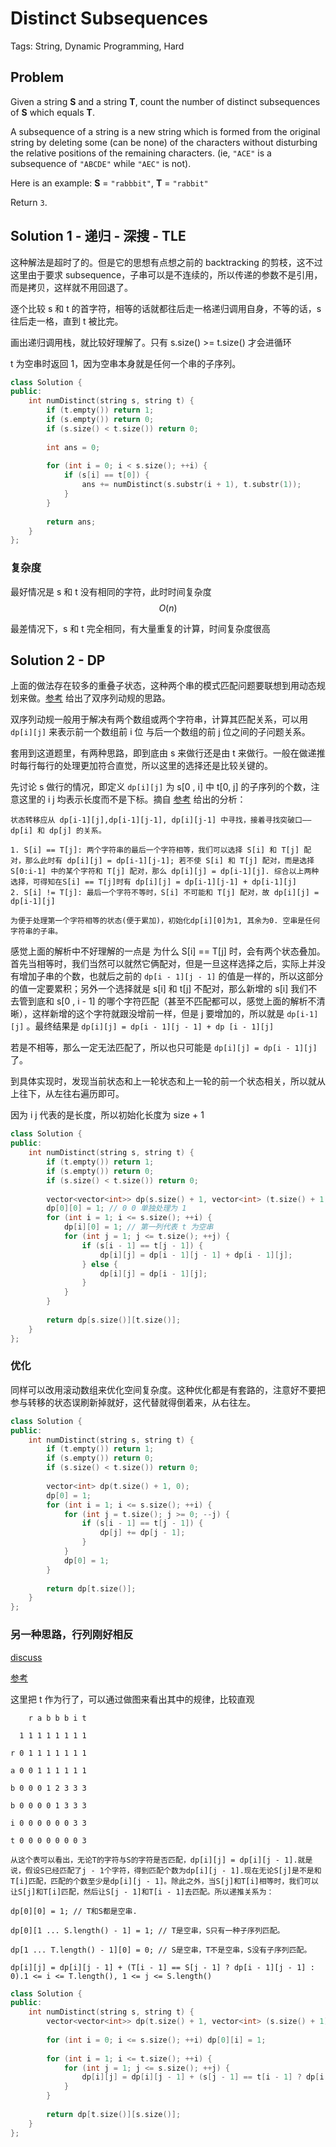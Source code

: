 # Distinct Subsequences

Tags: String, Dynamic Programming, Hard

## Problem

Given a string **S** and a string **T**, count the number of distinct subsequences of **S** which equals **T**.

A subsequence of a string is a new string which is formed from the original string by deleting some (can be none) of the characters without disturbing the relative positions of the remaining characters. (ie, `"ACE"` is a subsequence of `"ABCDE"` while `"AEC"` is not).

Here is an example:
**S** = `"rabbbit"`, **T** = `"rabbit"`

Return `3`.

## Solution 1 - 递归 - 深搜 - TLE

这种解法是超时了的。但是它的思想有点想之前的 backtracking 的剪枝，这不过这里由于要求 subsequence，子串可以是不连续的，所以传递的参数不是引用，而是拷贝，这样就不用回退了。

逐个比较 s 和 t 的首字符，相等的话就都往后走一格递归调用自身，不等的话，s 往后走一格，直到 t 被比完。

画出递归调用栈，就比较好理解了。只有 s.size() >= t.size() 才会进循环

t 为空串时返回 1，因为空串本身就是任何一个串的子序列。

```cpp
class Solution {
public:
    int numDistinct(string s, string t) {
        if (t.empty()) return 1;
        if (s.empty()) return 0;
        if (s.size() < t.size()) return 0;
        
        int ans = 0;
        
        for (int i = 0; i < s.size(); ++i) {
            if (s[i] == t[0]) {
                ans += numDistinct(s.substr(i + 1), t.substr(1));
            }
        }
        
        return ans;
    }
};
```

### 复杂度

最好情况是 s 和 t 没有相同的字符，此时时间复杂度 $$O(n)$$

最差情况下，s 和 t 完全相同，有大量重复的计算，时间复杂度很高

## Solution 2 - DP

上面的做法存在较多的重叠子状态，这种两个串的模式匹配问题要联想到用动态规划来做。[参考](https://algorithm.yuanbin.me/GLOSSARY.html#dptwosequence) 给出了双序列动规的思路。

双序列动规一般用于解决有两个数组或两个字符串，计算其匹配关系，可以用 `dp[i][j]` 来表示前一个数组前 i 位 与后一个数组的前 j 位之间的子问题关系。

套用到这道题里，有两种思路，即到底由 s 来做行还是由 t 来做行。一般在做递推时每行每行的处理更加符合直觉，所以这里的选择还是比较关键的。

先讨论 s 做行的情况，即定义 `dp[i][j]` 为 s[0 , i] 中 t[0, j] 的子序列的个数，注意这里的 i j 均表示长度而不是下标。摘自 [参考](https://algorithm.yuanbin.me/GLOSSARY.html#dptwosequence) 给出的分析：

```
状态转移应从 dp[i-1][j],dp[i-1][j-1], dp[i][j-1] 中寻找，接着寻找突破口——dp[i] 和 dp[j] 的关系。

1. S[i] == T[j]: 两个字符串的最后一个字符相等，我们可以选择 S[i] 和 T[j] 配对，那么此时有 dp[i][j] = dp[i-1][j-1]; 若不使 S[i] 和 T[j] 配对，而是选择 S[0:i-1] 中的某个字符和 T[j] 配对，那么 dp[i][j] = dp[i-1][j]. 综合以上两种选择，可得知在S[i] == T[j]时有 dp[i][j] = dp[i-1][j-1] + dp[i-1][j]
2. S[i] != T[j]: 最后一个字符不等时，S[i] 不可能和 T[j] 配对，故 dp[i][j] = dp[i-1][j]

为便于处理第一个字符相等的状态(便于累加)，初始化dp[i][0]为1, 其余为0. 空串是任何字符串的子串。
```

感觉上面的解析中不好理解的一点是 为什么 S[i] == T[j] 时，会有两个状态叠加。首先当相等时，我们当然可以就然它俩配对，但是一旦这样选择之后，实际上并没有增加子串的个数，也就后之前的 `dp[i - 1][j - 1]` 的值是一样的，所以这部分的值一定要累积；另外一个选择就是 s[i] 和 t[j] 不配对，那么新增的 s[i] 我们不去管到底和 s[0 , i - 1] 的哪个字符匹配（甚至不匹配都可以，感觉上面的解析不清晰），这样新增的这个字符就跟没增前一样，但是 j 要增加的，所以就是 `dp[i-1][j]` 。最终结果是 `dp[i][j] = dp[i - 1][j - 1] + dp [i - 1][j]`

若是不相等，那么一定无法匹配了，所以也只可能是 `dp[i][j] = dp[i - 1][j]` 了。

到具体实现时，发现当前状态和上一轮状态和上一轮的前一个状态相关，所以就从上往下，从左往右遍历即可。

因为 i j 代表的是长度，所以初始化长度为 size + 1

```cpp
class Solution {
public:
    int numDistinct(string s, string t) {
        if (t.empty()) return 1;
        if (s.empty()) return 0;
        if (s.size() < t.size()) return 0;
        
        vector<vector<int>> dp(s.size() + 1, vector<int> (t.size() + 1, 0));
        dp[0][0] = 1; // 0 0 单独处理为 1
        for (int i = 1; i <= s.size(); ++i) {
            dp[i][0] = 1; // 第一列代表 t 为空串
            for (int j = 1; j <= t.size(); ++j) {
                if (s[i - 1] == t[j - 1]) {
                    dp[i][j] = dp[i - 1][j - 1] + dp[i - 1][j];
                } else {
                    dp[i][j] = dp[i - 1][j];
                }
            }
        }
        
        return dp[s.size()][t.size()];
    }
};
```

### 优化

同样可以改用滚动数组来优化空间复杂度。这种优化都是有套路的，注意好不要把参与转移的状态误刷新掉就好，这代替就得倒着来，从右往左。

```cpp
class Solution {
public:
    int numDistinct(string s, string t) {
        if (t.empty()) return 1;
        if (s.empty()) return 0;
        if (s.size() < t.size()) return 0;
        
        vector<int> dp(t.size() + 1, 0);
        dp[0] = 1;
        for (int i = 1; i <= s.size(); ++i) {
            for (int j = t.size(); j >= 0; --j) {
                if (s[i - 1] == t[j - 1]) {
                    dp[j] += dp[j - 1];
                }
            }
            dp[0] = 1;
        }
        
        return dp[t.size()];
    }
};
```

### 另一种思路，行列刚好相反

[discuss](https://leetcode.com/problems/distinct-subsequences/discuss/37327/Easy-to-understand-DP-in-Java) 

[参考](http://blog.csdn.net/abcbc/article/details/8978146)

这里把 t 作为行了，可以通过做图来看出其中的规律，比较直观

```
    r a b b b i t

  1 1 1 1 1 1 1 1

r 0 1 1 1 1 1 1 1

a 0 0 1 1 1 1 1 1

b 0 0 0 1 2 3 3 3

b 0 0 0 0 1 3 3 3

i 0 0 0 0 0 0 3 3

t 0 0 0 0 0 0 0 3 
```

```
从这个表可以看出，无论T的字符与S的字符是否匹配，dp[i][j] = dp[i][j - 1].就是说，假设S已经匹配了j - 1个字符，得到匹配个数为dp[i][j - 1].现在无论S[j]是不是和T[i]匹配，匹配的个数至少是dp[i][j - 1]。除此之外，当S[j]和T[i]相等时，我们可以让S[j]和T[i]匹配，然后让S[j - 1]和T[i - 1]去匹配。所以递推关系为：

dp[0][0] = 1; // T和S都是空串.

dp[0][1 ... S.length() - 1] = 1; // T是空串，S只有一种子序列匹配。

dp[1 ... T.length() - 1][0] = 0; // S是空串，T不是空串，S没有子序列匹配。

dp[i][j] = dp[i][j - 1] + (T[i - 1] == S[j - 1] ? dp[i - 1][j - 1] : 0).1 <= i <= T.length(), 1 <= j <= S.length()
```

```cpp
class Solution {
public:
    int numDistinct(string s, string t) {
        vector<vector<int>> dp(t.size() + 1, vector<int> (s.size() + 1));
        
        for (int i = 0; i <= s.size(); ++i) dp[0][i] = 1;
        
        for (int i = 1; i <= t.size(); ++i) {
            for (int j = 1; j <= s.size(); ++j) {
                dp[i][j] = dp[i][j - 1] + (s[j - 1] == t[i - 1] ? dp[i - 1][j - 1] : 0);
            }
        }
        
        return dp[t.size()][s.size()];
    }
};
```

